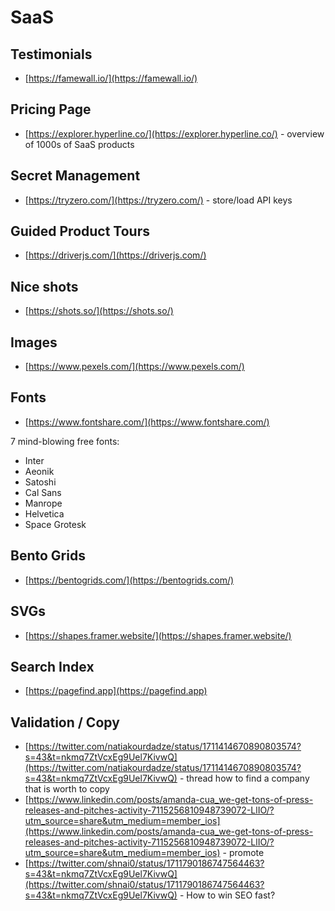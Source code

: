 # SaaS

## Testimonials

- [https://famewall.io/](https://famewall.io/)

## Pricing Page

- [https://explorer.hyperline.co/](https://explorer.hyperline.co/) - overview of 1000s of SaaS products

## Secret Management

- [https://tryzero.com/](https://tryzero.com/) - store/load API keys

## Guided Product Tours

- [https://driverjs.com/](https://driverjs.com/)

## Nice shots

- [https://shots.so/](https://shots.so/)

## Images

- [https://www.pexels.com/](https://www.pexels.com/)

## Fonts

- [https://www.fontshare.com/](https://www.fontshare.com/)

7 mind-blowing free fonts:

- Inter
- Aeonik
- Satoshi
- Cal Sans
- Manrope
- Helvetica
- Space Grotesk

## Bento Grids

- [https://bentogrids.com/](https://bentogrids.com/)

## SVGs

- [https://shapes.framer.website/](https://shapes.framer.website/)

## Search Index

- [https://pagefind.app](https://pagefind.app)

## Validation / Copy

- [https://twitter.com/natiakourdadze/status/1711414670890803574?s=43&t=nkmq7ZtVcxEg9Uel7KivwQ](https://twitter.com/natiakourdadze/status/1711414670890803574?s=43&t=nkmq7ZtVcxEg9Uel7KivwQ) - thread how to find a company that is worth to copy
- [https://www.linkedin.com/posts/amanda-cua_we-get-tons-of-press-releases-and-pitches-activity-7115256810948739072-LlIO/?utm_source=share&utm_medium=member_ios](https://www.linkedin.com/posts/amanda-cua_we-get-tons-of-press-releases-and-pitches-activity-7115256810948739072-LlIO/?utm_source=share&utm_medium=member_ios) - promote
- [https://twitter.com/shnai0/status/1711790186747564463?s=43&t=nkmq7ZtVcxEg9Uel7KivwQ](https://twitter.com/shnai0/status/1711790186747564463?s=43&t=nkmq7ZtVcxEg9Uel7KivwQ) - How to win SEO fast?
